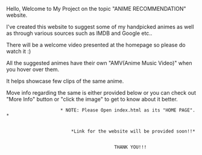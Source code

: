 Hello, Welcome to My Project on the topic "ANIME RECOMMENDATION" website.

I've created this website to suggest some of my handpicked animes as well as through various sources such as IMDB and Google etc.. 

There will be a welcome video presented at the homepage so please do watch it :)

All the suggested animes have their own "AMV(Anime Music Video)" when you hover over them.

It helps showcase few clips of the same anime.

Move info regarding the same is either provided below or you can check out "More Info" button or "click the image" to get to know about it better.



                        * NOTE: Please Open index.html as its "HOME PAGE". *


                            *Link for the website will be provided soon!!*


                                            THANK YOU!!!